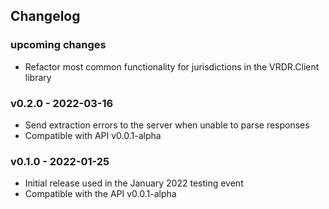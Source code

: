 ## Changelog

### upcoming changes
* Refactor most common functionality for jurisdictions in the VRDR.Client library

### v0.2.0 - 2022-03-16
* Send extraction errors to the server when unable to parse responses
* Compatible with API v0.0.1-alpha

### v0.1.0 - 2022-01-25

* Initial release used in the January 2022 testing event
* Compatible with the API v0.0.1-alpha